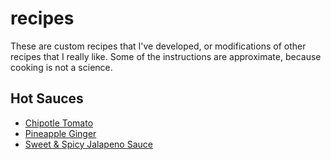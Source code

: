 # recipes

These are custom recipes that I've developed, or modifications of other recipes that I really like. Some of the instructions are approximate, because cooking is not a science.

## Hot Sauces

- [Chipotle Tomato](/sauce/chipotle_tomato)
- [Pineapple Ginger](/sauce/pineapple_ginger)
- [Sweet & Spicy Jalapeno Sauce](/sauce/sweet_jalapeno)
